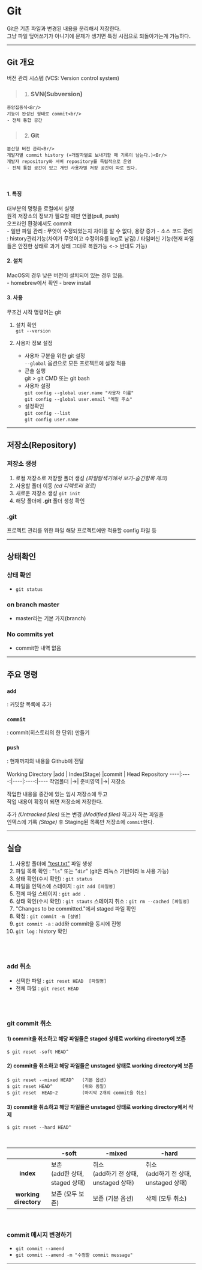 # Git
Git은 기존 파일과 변경된 내용을 분리해서 저장한다.
<br/>
그냥 파일 덮어쓰기가 아니기에 문제가 생기면 특정 시점으로 되돌아가는게 가능하다.
***

## Git 개요
버전 관리 시스템 (VCS: Version control system)
>1) ### SVN(Subversion)<Br/>
    중앙집중식<Br/>
    기능이 완성된 형태로 commit<br/>
    - 전체 통합 공간

>2) ### Git<Br/>
    분산형 버전 관리<Br/>
    개발자별 commit history (=개발자별로 보내기할 때 기록이 남는다.)<Br/>
    개발자 repository와 서버 repository를 독립적으로 운영
    - 전체 통합 공간이 있고 개인 사용자별 저장 공간이 따로 있다.
<br/>

#### 1. 특징<br/>
  대부분의 명령을 로컬에서 실행<br/>
  원격 저장소의 정보가 필요할 때만 연결(pull, push)<br/>
  오프라인 환경에서도 commit<br/>
    - 일반 파일 관리
      : 무엇이 수정되었는지 차이를 알 수 없다, 용량 증가
    - 소스 코드 관리
      : history관리기능(차이가 무엇이고 수정이유를 log로 남김)
        / 타임머신 기능(현재 파일들은 안전한 상태로 과거 상태 그대로 복원가능 <-> 반대도 가능)

#### 2. 설치 <br/>
  MacOS의 경우 낮은 버전이 설치되어 있는 경우 있음.<br/>
      - homebrew에서 확인
      - brew install

#### 3. 사용<br/>
  무조건 시작 명령어는 git

  1. 설치 확인<br/>
  `git --version`

  2. 사용자 정보 설정<br/>
      - 사용자 구분을 위한 git 설정<br/>
        `--global` 옵션으로 모든 프로젝트에 설정 적용
      - 콘솔 실행<br/>
        git > git CMD 또는 git bash
      - 사용자 설정<br/>
        `git config --global user.name "사용자 이름"`<br/>
        `git config --global user.email "메일 주소"`
      - 설정확인<br/>
        `git config --list`<br/>
        `git config user.name`
***

## 저장소(Repository)

### 저장소 생성
  1) 로컬 저장소로 저장할 폴더 생성 *(파일탐색기에서 보기-숨긴항목 체크)*
  2) 사용할 폴더 이동 *(cd 디렉토리 경로)*
  3) 새로운 저장소 생성
    `git init`
  4) 해당 폴더에 **.git** 폴더 생성 확인

### .git
  프로젝트 관리를 위한 파일
  해당 프로젝트에만 적용할 config 파일 등
***

## 상태확인

### 상태 확인 <br/>
  - `git status`

### on branch master
  - master라는 기본 가지(branch)

### No commits yet
  - commit한 내역 없음
***

## 주요 명령
### `add`
: 커밋할 목록에 추가<br/>
### `commit`
: commit(히스토리의 한 단위) 만들기<br/>
### `push`
: 현재까지의 내용을 Github에 전달<br/>
<Br/>
Working Directory |add | Index(Stage) |commit | Head Repository
----|:----:|----|:----:|----
작업폴더 |→| 준비영역 |→| 저장소

작업한 내용을 중간에 있는 임시 저장소에 두고<br/>
작업 내용이 확정이 되면 저장소에 저장한다.

추가 *(Untracked files)* 또는 변경 *(Modified files)* 하고자 하는 파일을<br/>
인덱스에 기록 *(Stage)* 후 Staging된 목록만 저장소에 `commit`한다.
***

## 실습
1) 사용할 폴더에 <u>"test.txt"</u> 파일 생성
2) 파일 목록 확인 : "`ls`" 또는 "`dir`" (git은 리눅스 기반이라 ls 사용 가능)
3) 상태 확인(수시 확인) : `git status`
4) 파일을 인덱스에 스테이지 : `git add [파일명]`
5) 전체 파일 스테이지 : `git add .`
6) 상태 확인(수시 확인) : `git stauts`
    스테이지 취소 : `git rm --cached [파일명]`
7) "Changes to be committed."에서 staged 파일 확인
8) 확정 : `git commit -m [설명]`
9) `git commit -a` : add와 commit을 동시에 진행
10) `git log` : history 확인
<br/>
<br/>

### add 취소
  - 선택한 파일 : `git reset HEAD  [파일명]`
  - 전체 파일 : `git reset HEAD`
<br/>
<br/>

### git commit 취소
#### 1) commit을 취소하고 해당 파일들은 staged 상태로 working directory에 보존
    $ git reset -soft HEAD^
#### 2) commit을 취소하고 해당 파일들은 unstaged 상태로 working directory에 보존
    $ git reset --mixed HEAD^   (기본 옵션)
    $ git reset HEAD^           (위와 동일)
    $ git reset  HEAD~2         (마지막 2개의 commit을 취소)
#### 3) commit을 취소하고 해당 파일들은 unstaged 상태로 working directory에서 삭제
    $ git reset --hard HEAD^
<br/>

  ||-soft|-mixed|-hard
  :----:|----|----|----
  **index**|보존<br/>(add한 상태, staged 상태)|취소<br/>(add하기 전 상태, unstaged 상태)|취소<br/>(add하기 전 상태, unstaged 상태)
  **working directory**|보존 (모두 보존)|보존 (기본 옵션)|삭제 (모두 취소)

<br/>

### commit 메시지 변경하기
- `git commit --amend`
- `git commit --amend -m "수정할 commit message"`
***